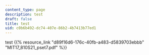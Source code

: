 ```yaml
---
content_type: page
description: test
draft: false
title: test
uid: c0b6b492-dc74-407e-86b2-4b7413b77ed1
---
```

test {{% resource_link "d89f16d6-176c-40fb-a483-d5839703ebbb" "MIT17\_810S21\_pset7.pdf" %}}